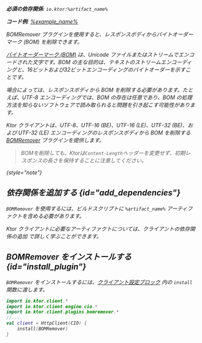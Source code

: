 [//]: # (title: BOMリムーバー)

<var name="artifact_name" value="ktor-client-bom-remover"/>
<primary-label ref="client-plugin"/>

<tldr>
<p>
<b>必須の依存関係</b>: <code>io.ktor:%artifact_name%</code>
</p>
<var name="example_name" value="client-bom-remover"/>
<p>
    <b>コード例</b>:
    <a href="https://github.com/ktorio/ktor-documentation/tree/%ktor_version%/codeSnippets/snippets/%example_name%">
        %example_name%
    </a>
</p>
</tldr>

<link-summary>
BOMRemover プラグインを使用すると、レスポンスボディからバイトオーダーマーク (BOM) を削除できます。
</link-summary>

[バイトオーダーマーク (BOM)](https://en.wikipedia.org/wiki/Byte_order_mark) は、Unicode ファイルまたはストリームでエンコードされた文字です。BOM の主な目的は、テキストのストリームエンコーディングと、16ビットおよび32ビットエンコーディングのバイトオーダーを示すことです。

場合によっては、レスポンスボディから BOM を削除する必要があります。たとえば、UTF-8 エンコーディングでは、BOM の存在は任意であり、BOM の処理方法を知らないソフトウェアで読み取られると問題を引き起こす可能性があります。

Ktor クライアントは、UTF-8、UTF-16 (BE)、UTF-16 (LE)、UTF-32 (BE)、および UTF-32 (LE) エンコーディングのレスポンスボディから BOM を削除する [BOMRemover](https://api.ktor.io/ktor-client/ktor-client-plugins/ktor-client-bom-remover/io.ktor.client.plugins.bomremover/index.html) プラグインを提供します。

> BOMを削除しても、Ktorは`Content-Length`ヘッダーを変更せず、初期レスポンスの長さを保持することに注意してください。
>
{style="note"}

## 依存関係を追加する {id="add_dependencies"}

`BOMRemover` を使用するには、ビルドスクリプトに `%artifact_name%` アーティファクトを含める必要があります。

<Tabs group="languages">
    <TabItem title="Gradle (Kotlin)" group-key="kotlin">
        <code-block lang="Kotlin" code="            implementation(&quot;io.ktor:%artifact_name%:$ktor_version&quot;)"/>
    </TabItem>
    <TabItem title="Gradle (Groovy)" group-key="groovy">
        <code-block lang="Groovy" code="            implementation &quot;io.ktor:%artifact_name%:$ktor_version&quot;"/>
    </TabItem>
    <TabItem title="Maven" group-key="maven">
        <code-block lang="XML" code="            &lt;dependency&gt;&#10;                &lt;groupId&gt;io.ktor&lt;/groupId&gt;&#10;                &lt;artifactId&gt;%artifact_name%-jvm&lt;/artifactId&gt;&#10;                &lt;version&gt;${ktor_version}&lt;/version&gt;&#10;            &lt;/dependency&gt;"/>
    </TabItem>
</Tabs>
<p>
    Ktor クライアントに必要なアーティファクトについては、<Links href="/ktor/client-dependencies" summary="既存のプロジェクトにクライアントの依存関係を追加する方法を学ぶ。">クライアントの依存関係の追加</Links> で詳しく学ぶことができます。
</p>

## BOMRemover をインストールする {id="install_plugin"}

`BOMRemover` をインストールするには、[クライアント設定ブロック](client-create-and-configure.md#configure-client) 内の `install` 関数に渡します。

```kotlin
import io.ktor.client.*
import io.ktor.client.engine.cio.*
import io.ktor.client.plugins.bomremover.*
//...
val client = HttpClient(CIO) {
    install(BOMRemover)
}